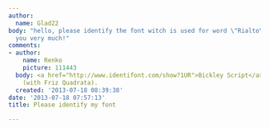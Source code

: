 ```yaml
---
author:
  name: Glad22
body: "hello, please identify the font witch is used for word \"Rialto\" http://www.mgrafika.cz/wp-content/images/galerie/viz/ristorante-rialto.jpg\r\n\r\nThank
  you very much!"
comments:
- author:
    name: Renko
    picture: 111443
  body: <a href="http://www.identifont.com/show?1UR">Bickley Script</a> by Alan Meeks
    (with Friz Quadrata).
  created: '2013-07-18 08:39:38'
date: '2013-07-18 07:57:13'
title: Please identify my font

---
```

